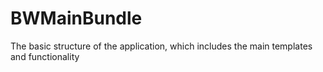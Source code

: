 BWMainBundle
============

The basic structure of the application, which includes the main templates and functionality
